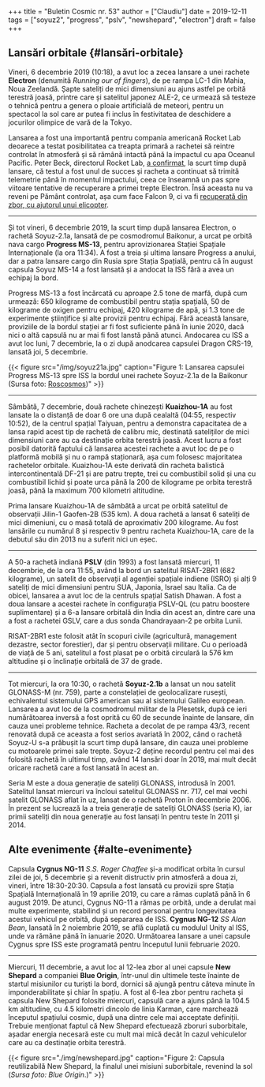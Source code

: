 +++
title = "Buletin Cosmic nr. 53"
author = ["Claudiu"]
date = 2019-12-11
tags = ["soyuz2", "progress", "pslv", "newshepard", "electron"]
draft = false
+++

## Lansări orbitale {#lansări-orbitale}

Vineri, 6 decembrie 2019 (10:18), a avut loc a zecea lansare a unei rachete **Electron** (denumită _Running our of fingers_), de pe rampa LC-1 din Mahia, Noua Zeelandă. Șapte sateliți de mici dimensiuni au ajuns astfel pe orbită terestră joasă, printre care și satelitul japonez ALE-2, ce urmează să testeze o tehnică pentru a genera o ploaie artificială de meteori, pentru un spectacol la sol care ar putea fi inclus în festivitatea de deschidere a jocurilor olimpice de vară de la Tokyo.

Lansarea a fost una importantă pentru compania americană Rocket Lab deoarece a testat posibilitatea ca treapta primară a rachetei să reintre controlat în atmosferă și să rămână intactă până la impactul cu apa Oceanul Pacific. Peter Beck, directorul Rocket Lab, [a confirmat](https://twitter.com/Peter%5FJ%5FBeck/status/1202901928633438210), la scurt timp după lansare, că testul a fost unul de succes și racheta a continuat să trimită telemetrie până în momentul impactului, ceea ce înseamnă un pas spre viitoare tentative de recuperare a primei trepte Electron. Însă aceasta nu va reveni pe Pământ controlat, așa cum face Falcon 9, ci va fi [recuperată din zbor, cu ajutorul unui elicopter](https://www.youtube.com/watch?v=enndCzvZpZk).

---

Și tot vineri, 6 decembrie 2019, la scurt timp după lansarea Electron, o rachetă Soyuz-2.1a, lansată de pe cosmodromul Baikonur, a urcat pe orbită nava cargo **Progress MS-13**, pentru aprovizionarea Stației Spațiale Internaționale (la ora 11:34). A fost a treia și ultima lansare Progress a anului, dar a patra lansare cargo din Rusia spre Stația Spațială, pentru că în august capsula Soyuz MS-14 a fost lansată și a andocat la ISS fără a avea un echipaj la bord.

Progress MS-13 a fost încărcată cu aproape 2.5 tone de marfă, după cum urmează: 650 kilograme de combustibil pentru stația spațială, 50 de kilograme de oxigen pentru echipaj, 420 kilograme de apă, și 1.3 tone de experimente științifice și alte provizii pentru echipaj. Fără această lansare, proviziile de la bordul stației ar fi fost suficiente până în iunie 2020, dacă nici o altă capsulă nu ar mai fi fost lanstă până atunci. Andocarea cu ISS a avut loc luni, 7 decembrie, la o zi după anodcarea capsulei Dragon CRS-19, lansată joi, 5 decembrie.

{{< figure src="/img/soyuz21a.jpg" caption="Figure 1: Lansarea capsulei Progress MS-13 spre ISS la bordul unei rachete Soyuz-2.1a de la Baikonur (Sursa foto: [Roscosmos](https://twitter.com/roscosmos/status/1202939275110686720/photo/1))" >}}

---

Sâmbătă, 7 decembrie, două rachete chinezești **Kuaizhou-1A** au fost lansate la o distanță de doar 6 ore una după cealaltă (04:55, respectiv 10:52), de la centrul spațial Taiyuan, pentru a demonstra capacitatea de a lansa rapid acest tip de rachetă de calibru mic, destinată sateliților de mici dimensiuni care au ca destinație orbita terestră joasă. Acest lucru a fost posibil datorită faptului că lansarea acestei rachete a avut loc de pe o platformă mobilă și nu o rampă staționară, așa cum folosesc majoritatea rachetelor orbitale. Kuaizhou-1A este derivată din racheta balistică intercontinentală DF-21 și are patru trepte, trei cu combustibil solid și una cu combustibil lichid și poate urca până la 200 de kilograme pe orbita terestră joasă, până la maximum 700 kilometri altitudine.

Prima lansare Kuaizhou-1A de sâmbătă a urcat pe orbită satelitul de observații Jilin-1 Gaofen-2B (535 km). A doua rachetă a lansat 6 sateliți de mici dimeniuni, cu o masă totală de aproximativ 200 kilograme. Au fost lansările cu numărul 8 și respectiv 9 pentru racheta Kuaizhou-1A, care de la debutul său din 2013 nu a suferit nici un eșec.

---

A 50-a rachetă indiană **PSLV** (din 1993) a fost lansată miercuri, 11 decembrie, de la ora 11:55, având la bord un satelitul RISAT-2BR1 (682 kilograme), un satelit de observații al agenției spațiale indiene (ISRO) și alți 9 sateliți de mici dimensiuni pentru SUA, Japonia, Israel sau Italia. Ca de obicei, lansarea a avut loc de la centruls spațial Satish Dhawan. A fost a doua lansare a acestei rachete în configurația PSLV-QL (cu patru boostere suplimentare) și a 6-a lansare orbitală din India din acest an, dintre care una a fost a rachetei GSLV, care a dus sonda Chandrayaan-2 pe orbita Lunii.

RISAT-2BR1 este folosit atât în scopuri civile (agricultură, management dezastre, sector forestier), dar și pentru observații militare. Cu o perioadă de viață de 5 ani, satelitul a fost plasat pe o orbită circulară la 576 km altitudine și o înclinație orbitală de 37 de grade.

---

Tot miercuri, la ora 10:30, o rachetă **Soyuz-2.1b** a lansat un nou satelit GLONASS-M (nr. 759), parte a constelației de geolocalizare rusești, echivalentul sistemului GPS american sau al sistemului Galileo european. Lansarea a avut loc de la cosmodromul militar de la Plesetsk, după ce ieri numărătoarea inversă a fost oprită cu 60 de secunde înainte de lansare, din cauza unei probleme tehnice. Racheta a decolat de pe rampa 43/3, recent renovată după ce aceasta a fost serios avariată în 2002, când o rachetă Soyuz-U s-a prăbușit la scurt timp după lansare, din cauza unei probleme cu motoarele primei sale trepte. Soyuz-2 deține recordul pentru cel mai des folosită rachetă în ultimul timp, având 14 lansări doar în 2019, mai mult decât oricare rachetă care a fost lansată în acest an.

Seria M este a doua generație de sateliți GLONASS, introdusă în 2001. Satelitul lansat miercuri va încloui satelitul GLONASS nr. 717, cel mai vechi satelit GLONASS aflat în uz, lansat de o rachetă Proton în decembrie 2006. În prezent se lucrează la a treia generație de sateliți GLONASS (seria K), iar primii sateliți din noua generație au fost lansați în pentru teste în 2011 și 2014.


## Alte evenimente {#alte-evenimente}

Capsula **Cygnus NG-11** _S.S. Roger Chaffee_ și-a modificat orbita în cursul zilei de joi, 5 decembrie și a revenit distructiv prin atmosferă a doua zi, vineri, între 18:30-20:30. Capsula a fost lansată cu provizii spre Stația Spațială Internațională în 19 aprilie 2019, cu care a rămas cuplată până în 6 august 2019. De atunci, Cygnus NG-11 a rămas pe orbită, unde a derulat mai multe experimente, stabilind și un record personal pentru longevitatea acestui vehicul pe orbită, după separarea de ISS. **Cygnus NG-12** _SS Alan Bean_, lansată în 2 noiembrie 2019, se află cuplată cu modulul Unity al ISS, unde va rămâne până în ianuarie 2020. Următoarea lansare a unei capsule Cygnus spre ISS este programată pentru începutul lunii februarie 2020.

---

Miercuri, 11 decembrie, a avut loc al 12-lea zbor al unei capsule **New Shepard** a companiei **Blue Origin**, într-unul din ultimele teste înainte de startul misiunilor cu turiști la bord, dornici să ajungă pentru câteva minute în imponderabilitate și chiar în spațiu. A fost al 6-lea zbor pentru racheta și capsula New Shepard folosite miercuri, capsulă care a ajuns până la 104.5 km altitudine, cu 4.5 kilometri dincolo de linia Karman, care marchează începutul spațiului cosmic, după una dintre cele mai acceptate definiții. Trebuie menționat faptul că New Shepard efectuează zboruri suborbitale, așadar energia necesară este cu mult mai mică decât în cazul vehiculelor care au ca destinație orbita terestră.

{{< figure src="./img/newshepard.jpg" caption="Figure 2: Capsula reutilizabilă New Shepard, la finalul unei misiuni suborbitale, revenind la sol (_Sursa foto: Blue Origin_.)" >}}